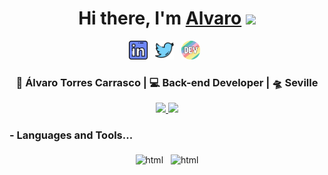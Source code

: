 

<div align="center">
   <h1>Hi there, I'm <a href="https://www.alvarotorrescarrasco.com">Alvaro</a> <img src="https://media.giphy.com/media/hvRJCLFzcasrR4ia7z/giphy.gif" width="25px"> </h1>
</div>

<p align='center'>
   <a href="https://www.linkedin.com/in/alvaro-torres-carrasco/"><img height="30" src="https://raw.githubusercontent.com/8bithemant/8bithemant/master/linkedin.png?raw=true"></a>&nbsp;&nbsp;
<a href="https://twitter.com/torresc_alvaro"><img height="30" src="https://raw.githubusercontent.com/8bithemant/8bithemant/master/twitter.png?raw=true"></a>&nbsp;&nbsp;
<a href="https://dev.to/alvarotorresc"><img height="30" src="https://raw.githubusercontent.com/8bithemant/8bithemant/master/devto.png?raw=true"></a>&nbsp;&nbsp;
 </p>
 
<div align="center">
<h3> 🙎 Álvaro Torres Carrasco | 💻 Back-end Developer | 🛸 Seville </h3>
</div>

<p align="center" >
<a href="https://github.com/anuraghazra/github-readme-stats"> 
    <img height='170px'  src="https://github-readme-stats.vercel.app/api?username=alvarotorresc&&show_icons=true&theme=radical"/>
  </a>
   <img align="" height='170px' src="https://github-readme-stats.vercel.app/api/top-langs/?username=adamalston&hide_title=true&layout=compact&bg_color=0,73FA79,73FDFF,D783FF&theme=graywhite" />
</p>

### - Languages and Tools...

<p align="center">
  <img src="https://img.shields.io/badge/typescript-blue?logo=typescript" alt="html" style="vertical-align:top; margin:4px">
   <img src="https://img.shields.io/badge/python-black?logo=python" alt="html" style="vertical-align:top; margin:4px">
</p>

